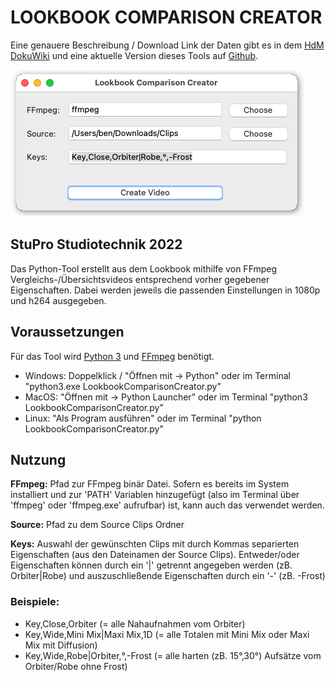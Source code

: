 # LOOKBOOK COMPARISON CREATOR

Eine genauere Beschreibung / Download Link der Daten gibt es in dem [HdM DokuWiki](vfx-web.hdm-stuttgart.de/dokuwiki/) und eine aktuelle Version dieses Tools auf [Github](github.com/benjaminherb/lookbook-comparison-creator).

![](LookbookComparisonCreatorScreenshot.png "Screenshot")


## StuPro Studiotechnik 2022

Das Python-Tool erstellt aus dem Lookbook mithilfe von FFmpeg Vergleichs-/Übersichtsvideos entsprechend vorher gegebener Eigenschaften. Dabei werden jeweils die passenden Einstellungen in 1080p und h264 ausgegeben.

## Voraussetzungen
Für das Tool wird [Python 3](https://www.python.org/downloads/) und [FFmpeg](https://ffmpeg.org/download.html) benötigt.

* Windows: Doppelklick / "Öffnen mit -> Python" oder im Terminal "python3.exe LookbookComparisonCreator.py"
* MacOS: "Öffnen mit -> Python Launcher" oder im Terminal "python3 LookbookComparisonCreator.py"
* Linux: "Als Program ausführen" oder im Terminal "python LookbookComparisonCreator.py"

## Nutzung
**FFmpeg:** Pfad zur FFmpeg binär Datei. Sofern es bereits im System installiert und zur 'PATH' Variablen hinzugefügt (also im Terminal über 'ffmpeg' oder 'ffmpeg.exe' aufrufbar) ist, kann auch das verwendet werden.

**Source:** Pfad zu dem Source Clips Ordner

**Keys:** Auswahl der gewünschten Clips mit durch Kommas separierten Eigenschaften (aus den Dateinamen der Source Clips). Entweder/oder Eigenschaften können durch ein '|' getrennt angegeben werden (zB. Orbiter|Robe) und auszuschließende Eigenschaften durch ein '-' (zB. -Frost)

### Beispiele:
* Key,Close,Orbiter (= alle Nahaufnahmen vom Orbiter)
* Key,Wide,Mini Mix|Maxi Mix,1D (= alle Totalen mit Mini Mix oder Maxi Mix mit Diffusion)
* Key,Wide,Robe|Orbiter,°,-Frost  (= alle harten (zB. 15°,30°) Aufsätze vom Orbiter/Robe ohne Frost)


